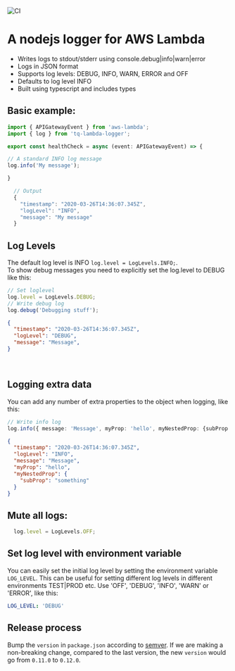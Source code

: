 ![CI](https://github.com/TIQQE/tq-lambda-logger/workflows/CI/badge.svg)

# A nodejs logger for AWS Lambda
* Writes logs to stdout/stderr using console.debug|info|warn|error
* Logs in JSON format
* Supports log levels: DEBUG, INFO, WARN, ERROR and OFF
* Defaults to log level INFO
* Built using typescript and includes types

## Basic example:
```typescript
import { APIGatewayEvent } from 'aws-lambda';
import { log } from 'tq-lambda-logger';

export const healthCheck = async (event: APIGatewayEvent) => {

// A standard INFO log message
log.info('My message');

}
```
```typescript
  // Output
  {
    "timestamp": "2020-03-26T14:36:07.345Z",
    "logLevel": "INFO",
    "message": "My message"
  }
```

## Log Levels 
The default log level is INFO `log.level = LogLevels.INFO;`. <br />
To show debug messages you need to explicitly set the log.level to DEBUG like this:

```typescript
// Set loglevel
log.level = LogLevels.DEBUG;
// Write debug log
log.debug('Debugging stuff');
```
```JSON
{
  "timestamp": "2020-03-26T14:36:07.345Z",
  "logLevel": "DEBUG",
  "message": "Message",
}
```
<br />

## Logging extra data
You can add any number of extra properties to the object when logging, like this:
```typescript
// Write info log
log.info({ message: 'Message', myProp: 'hello', myNestedProp: {subProp: 'something'} });
```
```JSON
{
  "timestamp": "2020-03-26T14:36:07.345Z",
  "logLevel": "INFO",
  "message": "Message",
  "myProp": "hello",
  "myNestedProp": {
    "subProp": "something"
  }
}
```

## Mute all logs:
```typescript
  log.level = LogLevels.OFF;
```

## Set log level with environment variable
You can easily set the initial log level by setting the environment variable `LOG_LEVEL`. This can be useful for setting different log levels in different environments TEST|PROD etc. Use 'OFF', 'DEBUG', 'INFO', 'WARN' or 'ERROR', like this:
```yml
LOG_LEVEL: 'DEBUG'
```

## Release process
Bump the `version` in `package.json` according to [semver](https://semver.org/spec/v2.0.0.html). If we are making a non-breaking change, compared to the last version, the new `version` would go from `0.11.0` to `0.12.0`.